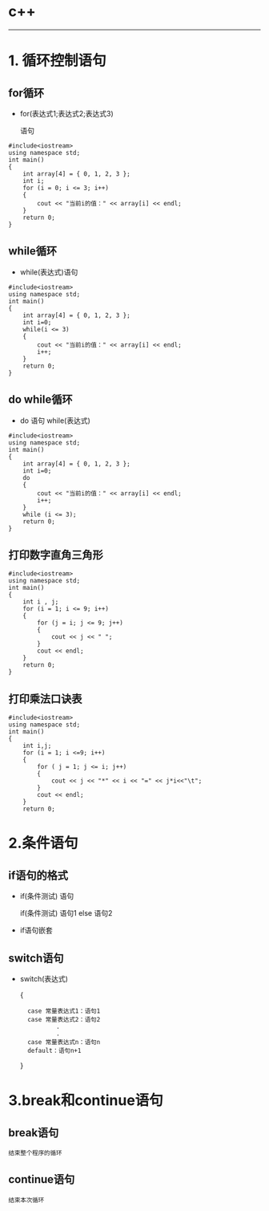 # **c++**   
---
# 1. 循环控制语句

## for循环
- for(表达式1;表达式2;表达式3)

	语句
```
#include<iostream>
using namespace std;
int main()
{
	int array[4] = { 0, 1, 2, 3 };
	int i;
	for (i = 0; i <= 3; i++)
	{
		cout << "当前i的值：" << array[i] << endl;
	}
	return 0;
}
```

## while循环

- while(表达式)语句
```
#include<iostream>
using namespace std;
int main()
{
	int array[4] = { 0, 1, 2, 3 };
	int i=0;
	while(i <= 3)
	{
		cout << "当前i的值：" << array[i] << endl;
		i++;
	}
	return 0;
}
```

## do while循环
- do 语句 while(表达式)
```
#include<iostream>
using namespace std;
int main()
{
	int array[4] = { 0, 1, 2, 3 };
	int i=0;
	do 
	{
		cout << "当前i的值：" << array[i] << endl;
		i++;
	} 
	while (i <= 3);
	return 0;
}
```

## 打印数字直角三角形
```
#include<iostream>
using namespace std;
int main()
{
	int i , j;
	for (i = 1; i <= 9; i++)
	{
		for (j = i; j <= 9; j++)
		{
			cout << j << " ";
		}
		cout << endl;
	}
	return 0;
}
```
## 打印乘法口诀表
```
#include<iostream>
using namespace std;
int main()
{
	int i,j;
	for (i = 1; i <=9; i++)
	{
		for ( j = 1; j <= i; j++)
		{
			cout << j << "*" << i << "=" << j*i<<"\t";
		}
		cout << endl;
	}
	return 0;
```
# 2.条件语句

## if语句的格式
- if(条件测试) 语句

	if(条件测试) 语句1 else 语句2

- if语句嵌套

## switch语句
- switch(表达式)

	{

		case 常量表达式1：语句1
		case 常量表达式2：语句2
				.
				.
		case 常量表达式n：语句n
		default：语句n+1
	}

# 3.break和continue语句

## break语句
	结束整个程序的循环
## continue语句
	结束本次循环
